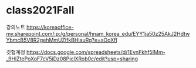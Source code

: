 # class2021Fall
강의노트
https://koreaoffice-my.sharepoint.com/:p:/g/personal/hnam_korea_edu/EYY1ja50z25AkJ2HdtwYbmcB5V8R2gehMmUZlfkBHlauRg?e=sOoXfl

깃헙계정
https://docs.google.com/spreadsheets/d/1EvnFkhf5IMm-_9HlZtePoXoF7cV5iDz08PiclXRob0c/edit?usp=sharing
